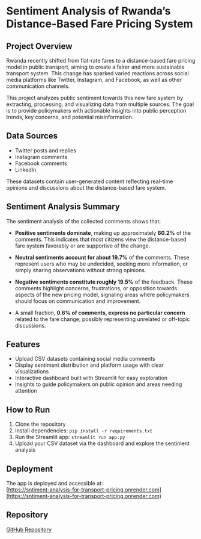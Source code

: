 # Sentiment Analysis of Rwanda’s Distance-Based Fare Pricing System

## Project Overview

Rwanda recently shifted from flat-rate fares to a distance-based fare pricing model in public transport, aiming to create a fairer and more sustainable transport system. This change has sparked varied reactions across social media platforms like Twitter, Instagram, and Facebook, as well as other communication channels.

This project analyzes public sentiment towards this new fare system by extracting, processing, and visualizing data from multiple sources. The goal is to provide policymakers with actionable insights into public perception trends, key concerns, and potential misinformation.

## Data Sources

- Twitter posts and replies  
- Instagram comments  
- Facebook comments
- LinkedIn  

These datasets contain user-generated content reflecting real-time opinions and discussions about the distance-based fare system.

## Sentiment Analysis Summary

The sentiment analysis of the collected comments shows that:

- **Positive sentiments dominate**, making up approximately **60.2%** of the comments. This indicates that most citizens view the distance-based fare system favorably or are supportive of the change.

- **Neutral sentiments account for about 19.7%** of the comments. These represent users who may be undecided, seeking more information, or simply sharing observations without strong opinions.

- **Negative sentiments constitute roughly 19.5%** of the feedback. These comments highlight concerns, frustrations, or opposition towards aspects of the new pricing model, signaling areas where policymakers should focus on communication and improvement.

- A small fraction, **0.6% of comments, express no particular concern** related to the fare change, possibly representing unrelated or off-topic discussions.

## Features

- Upload CSV datasets containing social media comments  
- Display sentiment distribution and platform usage with clear visualizations  
- Interactive dashboard built with Streamlit for easy exploration  
- Insights to guide policymakers on public opinion and areas needing attention  

## How to Run

1. Clone the repository  
2. Install dependencies: `pip install -r requirements.txt`  
3. Run the Streamlit app: `streamlit run app.py`  
4. Upload your CSV dataset via the dashboard and explore the sentiment analysis  
## Deployment

The app is deployed and accessible at:  
[https://sntiment-analysis-for-transport-pricing.onrender.com](https://sntiment-analysis-for-transport-pricing.onrender.com)



## Repository

[GitHub Repository](https://github.com/Kagabo183/SNTIMENT_ANALYSIS-For-Transport-pricing-shifting)


